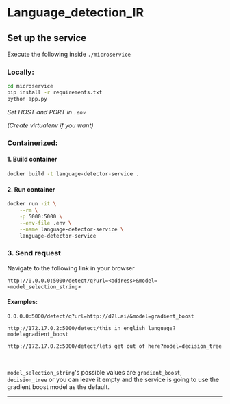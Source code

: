# Language_detection_IR

## Set up the service
Execute the following inside `./microservice`

### Locally:
```bash
cd microservice
pip install -r requirements.txt
python app.py
```
*Set HOST and PORT in `.env`*

*(Create virtualenv if you want)*

### Containerized:
#### 1. Build container
```bash
docker build -t language-detector-service .
```

#### 2. Run container
```bash
docker run -it \
    --rm \
    -p 5000:5000 \
    --env-file .env \
    --name language-detector-service \
    language-detector-service
```

### 3. Send request
Navigate to the following link in your browser
```
http://0.0.0.0:5000/detect/q?url=<address>&model=<model_selection_string>
```

#### Examples:
`0.0.0.0:5000/detect/q?url=http://d2l.ai/&model=gradient_boost`

`http://172.17.0.2:5000/detect/this in english language?model=gradient_boost`

`http://172.17.0.2:5000/detect/lets get out of here?model=decision_tree`

<br>

`model_selection_string`'s possible values are `gradient_boost`, `decision_tree` or you can leave it empty and the service is going to use the gradient boost model as the default.

---
